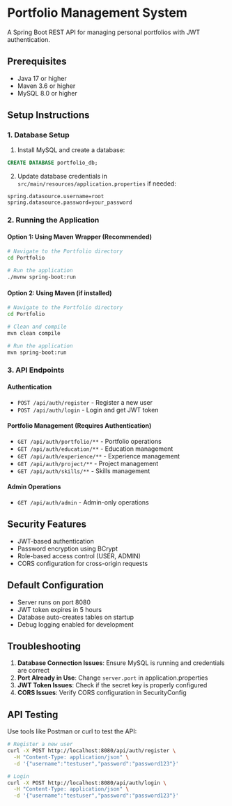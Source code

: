 # Portfolio Management System

A Spring Boot REST API for managing personal portfolios with JWT authentication.

## Prerequisites

- Java 17 or higher
- Maven 3.6 or higher
- MySQL 8.0 or higher

## Setup Instructions

### 1. Database Setup
1. Install MySQL and create a database:
```sql
CREATE DATABASE portfolio_db;
```

2. Update database credentials in `src/main/resources/application.properties` if needed:
```properties
spring.datasource.username=root
spring.datasource.password=your_password
```

### 2. Running the Application

#### Option 1: Using Maven Wrapper (Recommended)
```bash
# Navigate to the Portfolio directory
cd Portfolio

# Run the application
./mvnw spring-boot:run
```

#### Option 2: Using Maven (if installed)
```bash
# Navigate to the Portfolio directory
cd Portfolio

# Clean and compile
mvn clean compile

# Run the application
mvn spring-boot:run
```

### 3. API Endpoints

#### Authentication
- `POST /api/auth/register` - Register a new user
- `POST /api/auth/login` - Login and get JWT token

#### Portfolio Management (Requires Authentication)
- `GET /api/auth/portfolio/**` - Portfolio operations
- `GET /api/auth/education/**` - Education management
- `GET /api/auth/experience/**` - Experience management
- `GET /api/auth/project/**` - Project management
- `GET /api/auth/skills/**` - Skills management

#### Admin Operations
- `GET /api/auth/admin` - Admin-only operations

## Security Features

- JWT-based authentication
- Password encryption using BCrypt
- Role-based access control (USER, ADMIN)
- CORS configuration for cross-origin requests

## Default Configuration

- Server runs on port 8080
- JWT token expires in 5 hours
- Database auto-creates tables on startup
- Debug logging enabled for development

## Troubleshooting

1. **Database Connection Issues**: Ensure MySQL is running and credentials are correct
2. **Port Already in Use**: Change `server.port` in application.properties
3. **JWT Token Issues**: Check if the secret key is properly configured
4. **CORS Issues**: Verify CORS configuration in SecurityConfig

## API Testing

Use tools like Postman or curl to test the API:

```bash
# Register a new user
curl -X POST http://localhost:8080/api/auth/register \
  -H "Content-Type: application/json" \
  -d '{"username":"testuser","password":"password123"}'

# Login
curl -X POST http://localhost:8080/api/auth/login \
  -H "Content-Type: application/json" \
  -d '{"username":"testuser","password":"password123"}'
```
